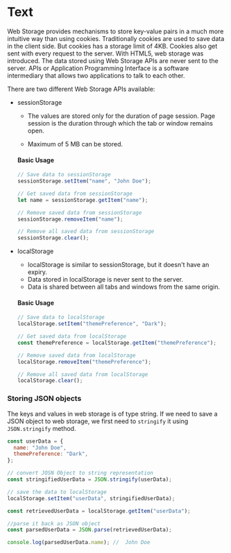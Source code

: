 # Text

Web Storage provides mechanisms to store key-value pairs in a much more intuitive way than using cookies. Traditionally cookies are used to save data in the client side. But cookies has a storage limit of 4KB. Cookies also get sent with every request to the server. With HTML5, web storage was introduced. The data stored using Web Storage APIs are never sent to the server. APIs or Application Programming Interface is a software intermediary that allows two applications to talk to each other.

There are two different Web Storage APIs available:

- sessionStorage

  - The values are stored only for the duration of page session. Page session is the duration through which the tab or window remains open.

  - Maximum of 5 MB can be stored.

  #### Basic Usage

  ```js
  // Save data to sessionStorage
  sessionStorage.setItem("name", "John Doe");

  // Get saved data from sessionStorage
  let name = sessionStorage.getItem("name");

  // Remove saved data from sessionStorage
  sessionStorage.removeItem("name");

  // Remove all saved data from sessionStorage
  sessionStorage.clear();
  ```

- localStorage

  - localStorage is similar to sessionStorage, but it doesn't have an expiry.
  - Data stored in localStorage is never sent to the server.
  - Data is shared between all tabs and windows from the same origin.

  #### Basic Usage

  ```js
  // Save data to localStorage
  localStorage.setItem("themePreference", "Dark");

  // Get saved data from localStorage
  const themePreference = localStorage.getItem("themePreference");

  // Remove saved data from localStorage
  localStorage.removeItem("themePreference");

  // Remove all saved data from localStorage
  localStorage.clear();
  ```

### Storing JSON objects

The keys and values in web storage is of type string. If we need to save a JSON object to web storage, we first need to `stringify` it using `JSON.stringify` method.

```js
const userData = {
  name: "John Doe",
  themePreference: "Dark",
};

// convert JOSN Object to string representation
const stringifiedUserData = JSON.stringify(userData);

// save the data to localStorage
localStorage.setItem("userData", stringifiedUserData);

const retrievedUserData = localStorage.getItem("userData");

//parse it back as JSON object
const parsedUserData = JSON.parse(retrievedUserData);

console.log(parsedUserData.name); //  John Doe
```
